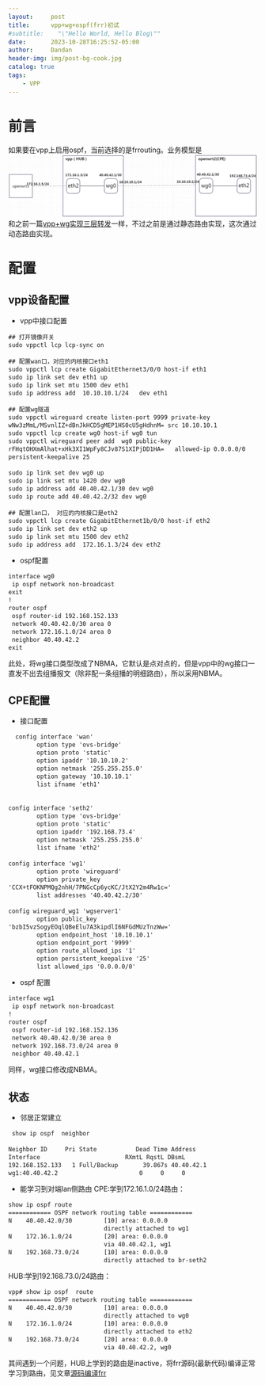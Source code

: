 ```yaml
---
layout:     post
title:      vpp+wg+ospf(frr)初试
#subtitle:    "\"Hello World, Hello Blog\""
date:       2023-10-28T16:25:52-05:00
author:     Dandan
header-img: img/post-bg-cook.jpg
catalog: true
tags:
    - VPP
---
```

# 前言
如果要在vpp上启用ospf，当前选择的是frrouting。业务模型是![vpp与wg三层业务拓扑](/img/vpp与wg三层业务.png)  
和之前一篇[vpp+wg实现三层转发](https://lovecpro.github.io/2023/10/27/vpp+wg%E5%AE%9E%E7%8E%B0%E4%B8%89%E5%B1%82%E8%BD%AC%E5%8F%91/)一样，不过之前是通过静态路由实现，这次通过动态路由实现。

# 配置
## vpp设备配置

- vpp中接口配置

```
## 打开镜像开关
sudo vppctl lcp lcp-sync on

## 配置wan口，对应的内核接口eth1
sudo vppctl lcp create GigabitEthernet3/0/0 host-if eth1
sudo ip link set dev eth1 up
sudo ip link set mtu 1500 dev eth1
sudo ip address add  10.10.10.1/24   dev eth1

## 配置wg隧道
sudo vppctl wireguard create listen-port 9999 private-key wNw3zMmL/MSvnlIZ+dBnJkHCD5gMEP1HS0cU5gHdhnM= src 10.10.10.1
sudo vppctl lcp create wg0 host-if wg0 tun
sudo vppctl wireguard peer add  wg0 public-key rFHqtOHXmAlhat+xHk3XI1WpFy8CJv87S1XIPjDD1HA=   allowed-ip 0.0.0.0/0   persistent-keepalive 25

sudo ip link set dev wg0 up
sudo ip link set mtu 1420 dev wg0
sudo ip address add 40.40.42.1/30 dev wg0
sudo ip route add 40.40.42.2/32 dev wg0

## 配置lan口， 对应的内核接口是eth2
sudo vppctl lcp create GigabitEthernet1b/0/0 host-if eth2
sudo ip link set dev eth2 up
sudo ip link set mtu 1500 dev eth2
sudo ip address add  172.16.1.3/24 dev eth2

```

- ospf配置
  
```
interface wg0
 ip ospf network non-broadcast
exit
!
router ospf
 ospf router-id 192.168.152.133
 network 40.40.42.0/30 area 0
 network 172.16.1.0/24 area 0
 neighbor 40.40.42.2
exit

```
此处，将wg接口类型改成了NBMA，它默认是点对点的，但是vpp中的wg接口一直发不出去组播报文（除非配一条组播的明细路由），所以采用NBMA。

## CPE配置

- 接口配置  

```shell
  config interface 'wan'
        option type 'ovs-bridge'
        option proto 'static'
        option ipaddr '10.10.10.2'
        option netmask '255.255.255.0'
        option gateway '10.10.10.1'
        list ifname 'eth1'


config interface 'seth2'
        option type 'ovs-bridge'
        option proto 'static'
        option ipaddr '192.168.73.4'
        option netmask '255.255.255.0'
        list ifname 'eth2'

config interface 'wg1'
        option proto 'wireguard'
        option private_key 'CCX+tFOKNPMQg2nhH/7PNGcCp6ycKC/JtX2Y2m4Rw1c='
        list addresses '40.40.42.2/30'

config wireguard_wg1 'wgserver1'
        option public_key 'bzbI5vzSogyEOqlQBeElu7A3kipdlI6NFGdMUzTnzWw='
        option endpoint_host '10.10.10.1'
        option endpoint_port '9999'
        option route_allowed_ips '1'
        option persistent_keepalive '25'
        list allowed_ips '0.0.0.0/0'

  ```

- ospf 配置

```shell
interface wg1
 ip ospf network non-broadcast
!
router ospf
 ospf router-id 192.168.152.136
 network 40.40.42.0/30 area 0
 network 192.168.73.0/24 area 0
 neighbor 40.40.42.1

```
同样，wg接口修改成NBMA。

## 状态

- 邻居正常建立  

```shell  
 show ip ospf  neighbor

Neighbor ID     Pri State           Dead Time Address         Interface                        RXmtL RqstL DBsmL
192.168.152.133   1 Full/Backup       39.867s 40.40.42.1      wg1:40.40.42.2                       0     0     0
```

- 能学习到对端lan侧路由
CPE:学到172.16.1.0/24路由：  

```shell  
show ip ospf route
============ OSPF network routing table ============
N    40.40.42.0/30         [10] area: 0.0.0.0
                           directly attached to wg1
N    172.16.1.0/24         [20] area: 0.0.0.0
                           via 40.40.42.1, wg1
N    192.168.73.0/24       [10] area: 0.0.0.0
                           directly attached to br-seth2

```
HUB:学到192.168.73.0/24路由：
```shell
vpp# show ip ospf  route
============ OSPF network routing table ============
N    40.40.42.0/30         [10] area: 0.0.0.0
                           directly attached to wg0
N    172.16.1.0/24         [10] area: 0.0.0.0
                           directly attached to eth2
N    192.168.73.0/24       [20] area: 0.0.0.0
                           via 40.40.42.2, wg0

```
其间遇到一个问题，HUB上学到的路由是inactive，将frr源码(最新代码)编译正常学习到路由，见文章[源码编译frr](https://lovecpro.github.io/2023/12/11/%E6%BA%90%E7%A0%81%E7%BC%96%E8%AF%91%E5%AE%89%E8%A3%85frrouting/)
